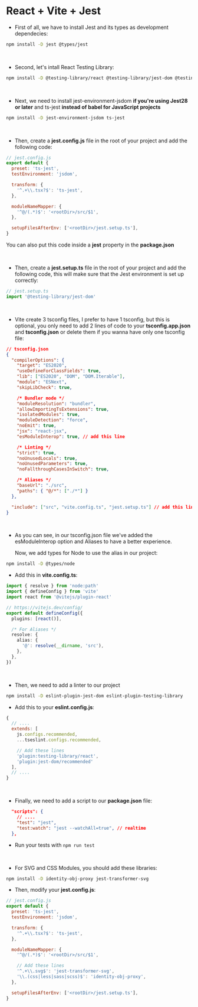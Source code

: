 # React + Vite + Jest

- First of all, we have to install Jest and its types as development dependecies:

```bash
npm install -D jest @types/jest
```

<br>

- Second, let's intall React Testing Library:

```bash
npm install -D @testing-library/react @testing-library/jest-dom @testing-library/user-event
```

<br>

- Next, we need to install jest-environment-jsdom **if you're using Jest28 or later** and ts-jest **instead of babel for JavaScript projects**

```bash
npm install -D jest-environment-jsdom ts-jest
```

<br>

- Then, create a **jest.config.js** file in the root of your project and add the following code:

```javascript
// jest.config.js
export default {
  preset: 'ts-jest',
  testEnvironment: 'jsdom',

  transform: {
    '^.+\\.tsx?$': 'ts-jest',
  },

  moduleNameMapper: {
    '^@/(.*)$': '<rootDir>/src/$1',
  },

  setupFilesAfterEnv: ['<rootDir>/jest.setup.ts'],
}
```

You can also put this code inside a **jest** property in the **package.json**

<br>

- Then, create a **jest.setup.ts** file in the root of your project and add the following code, this will make sure that the Jest environment is set up correctly:

```typescript
// jest.setup.ts
import '@testing-library/jest-dom'
```

<br>

- Vite create 3 tsconfig files, I prefer to have 1 tsconfig, but this is optional, you only need to add 2 lines of code to your **tsconfig.app.json** and **tsconfig.json** or delete them if you wanna have only one tsconfig file:

```json
// tsconfig.json
{
  "compilerOptions": {
    "target": "ES2020",
    "useDefineForClassFields": true,
    "lib": ["ES2020", "DOM", "DOM.Iterable"],
    "module": "ESNext",
    "skipLibCheck": true,

    /* Bundler mode */
    "moduleResolution": "bundler",
    "allowImportingTsExtensions": true,
    "isolatedModules": true,
    "moduleDetection": "force",
    "noEmit": true,
    "jsx": "react-jsx",
    "esModuleInterop": true, // add this line

    /* Linting */
    "strict": true,
    "noUnusedLocals": true,
    "noUnusedParameters": true,
    "noFallthroughCasesInSwitch": true,

    /* Aliases */
    "baseUrl": "./src",
    "paths": { "@/*": ["./*"] }
  },

  "include": ["src", "vite.config.ts", "jest.setup.ts"] // add this line
}
```

<br>

- As you can see, in our tsconfig.json file we've added the esModuleInterop option and Aliases to have a better experience.

  Now, we add types for Node to use the alias in our project:

```bash
npm install -D @types/node
```

- Add this in **vite.config.ts**:

```typescript
import { resolve } from 'node:path'
import { defineConfig } from 'vite'
import react from '@vitejs/plugin-react'

// https://vitejs.dev/config/
export default defineConfig({
  plugins: [react()],

  /* For Aliases */
  resolve: {
    alias: {
      '@': resolve(__dirname, 'src'),
    },
  },
})
```

<br>

- Then, we need to add a linter to our project

```bash
npm install -D eslint-plugin-jest-dom eslint-plugin-testing-library
```

- Add this to your **eslint.config.js**:

```javascript
{
  // ....
  extends: [
    js.configs.recommended,
    ...tseslint.configs.recommended,

    // Add these lines
    'plugin:testing-library/react',
    'plugin:jest-dom/recommended'
  ],
  // ....
}
```

<br>

- Finally, we need to add a script to our **package.json** file:

```json
  "scripts": {
    // ....
    "test": "jest",
    "test:watch": "jest --watchAll=true", // realtime
  },
```

- Run your tests with `npm run test`

<br>

- For SVG and CSS Modules, you should add these libraries:

```bash
npm install -D identity-obj-proxy jest-transformer-svg
```

- Then, modify your **jest.config.js**:

```javascript
// jest.config.js
export default {
  preset: 'ts-jest',
  testEnvironment: 'jsdom',

  transform: {
    '^.+\\.tsx?$': 'ts-jest',
  },

  moduleNameMapper: {
    '^@/(.*)$': '<rootDir>/src/$1',

    // Add these lines
    '^.+\\.svg$': 'jest-transformer-svg',
    '\\.(css|less|sass|scss)$': 'identity-obj-proxy',
  },

  setupFilesAfterEnv: ['<rootDir>/jest.setup.ts'],
}
```
